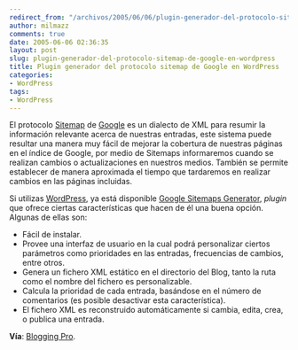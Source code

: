 ```yaml
---
redirect_from: "/archivos/2005/06/06/plugin-generador-del-protocolo-sitemap-de-google-en-wordpress/"
author: milmazz
comments: true
date: 2005-06-06 02:36:35
layout: post
slug: plugin-generador-del-protocolo-sitemap-de-google-en-wordpress
title: Plugin generador del protocolo sitemap de Google en WordPress
categories:
- WordPress
tags:
- WordPress
---
```


El protocolo [Sitemap](http://www.google.com/webmasters/sitemaps/login) de [Google](http://www.google.com/) es un dialecto de XML para resumir la información relevante acerca de nuestras entradas, este sistema puede resultar una manera muy fácil de mejorar la cobertura de nuestras páginas en el índice de Google, por medio de Sitemaps informaremos cuando se realizan cambios o actualizaciones en nuestros medios. También se permite establecer de manera aproximada el tiempo que tardaremos en realizar cambios en las páginas incluidas.

Si utilizas [WordPress](http://www.wordpress.org/), ya está disponible [Google Sitemaps Generator](http://www.arnebrachhold.de/2005/06/05/google-sitemaps-generator-v2-final), _plugin_ que ofrece ciertas características que hacen de él una buena opción. Algunas de ellas son:

  * Fácil de instalar.
  * Provee una interfaz de usuario en la cual podrá personalizar ciertos parámetros como prioridades en las entradas, frecuencias de cambios, entre otros.
  * Genera un fichero XML estático en el directorio del Blog, tanto la ruta como el nombre del fichero es personalizable.
  * Calcula la prioridad de cada entrada, basándose en el número de comentarios (es posible desactivar esta característica).
  * El fichero XML es reconstruido automáticamente si cambia, edita, crea, o publica una entrada.

**Vía**: [Blogging Pro](http://www.bloggingpro.com/archives/2005/06/05/wordpress-sitemap-generator-for-google/).
